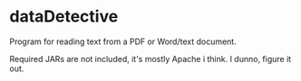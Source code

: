 # dataDetective
Program for reading text from a PDF or Word/text document.

Required JARs are not included, it's mostly Apache i think. I dunno, figure it out.
